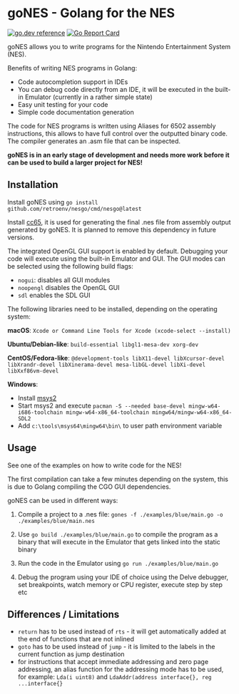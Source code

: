 # goNES - Golang for the NES

[![go.dev reference](https://img.shields.io/badge/go.dev-reference-007d9c?logo=go&logoColor=white&style=flat-square)](https://pkg.go.dev/github.com/retroenv/nesgo)
[![Go Report Card](https://goreportcard.com/badge/github.com/retroenv/nesgo)](https://goreportcard.com/report/github.com/retroenv/nesgo)

goNES allows you to write programs for the Nintendo Entertainment System (NES).

Benefits of writing NES programs in Golang:

- Code autocompletion support in IDEs
- You can debug code directly from an IDE, it will be executed in the
  built-in Emulator (currently in a rather simple state) 
- Easy unit testing for your code
- Simple code documentation generation

The code for NES programs is written using Aliases for 6502 assembly
instructions, this allows to have full control over the outputted
binary code. The compiler generates an .asm file that can be inspected.

**goNES is in an early stage of development and needs more work before it
can be used to build a larger project for NES!**

## Installation

Install goNES using `go install github.com/retroenv/nesgo/cmd/nesgo@latest`

Install [cc65](https://github.com/cc65/cc65), it is used for generating 
the final .nes file from assembly output generated by goNES.
It is planned to remove this dependency in future versions. 

The integrated OpenGL GUI support is enabled by default. Debugging
your code will execute using the built-in Emulator and GUI.
The GUI modes can be selected using the following build flags:

* `nogui`: disables all GUI modules
* `noopengl` disables the OpenGL GUI
* `sdl` enables the SDL GUI

The following libraries need to be installed, 
depending on the operating system:

**macOS**: `Xcode or Command Line Tools for Xcode (xcode-select --install)`

**Ubuntu/Debian-like**: `build-essential libgl1-mesa-dev xorg-dev`

**CentOS/Fedora-like**: `@development-tools libX11-devel libXcursor-devel
 libXrandr-devel libXinerama-devel mesa-libGL-devel libXi-devel
 libXxf86vm-devel`

**Windows**:
  * Install [msys2](http://www.msys2.org/) 
  * Start msys2 and execute `pacman -S --needed base-devel
    mingw-w64-i686-toolchain mingw-w64-x86_64-toolchain
    mingw64/mingw-w64-x86_64-SDL2`
  * Add `c:\tools\msys64\mingw64\bin\` to user path environment variable

## Usage

See one of the examples on how to write code for the NES!

The first compilation can take a few minutes depending on the system,
this is due to Golang compiling the CGO GUI dependencies.

goNES can be used in different ways:

1. Compile a project to a .nes file:
 `gones -f ./examples/blue/main.go -o ./examples/blue/main.nes`

2. Use `go build ./examples/blue/main.go` to compile the program as a
 binary that will execute in the Emulator that gets linked into the
 static binary

3. Run the code in the Emulator using `go run ./examples/blue/main.go`

4. Debug the program using your IDE of choice using the Delve debugger,
 set breakpoints, watch memory or CPU register, execute step by step etc

## Differences / Limitations

* `return` has to be used instead of `rts` - it will get automatically
  added at the end of functions that are not inlined
* `goto` has to be used instead of `jump` - it is limited to the labels in the
  current function as jump destination
* for instructions that accept immediate addressing and zero page
  addressing, an alias function for the addressing mode has to be used,
  for example: `Lda(i uint8)` and
  `LdaAddr(address interface{}, reg ...interface{}`
